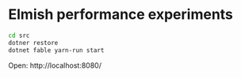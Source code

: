 # Elmish performance experiments

```sh
cd src
dotner restore
dotnet fable yarn-run start
```

Open: http://localhost:8080/
